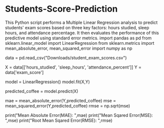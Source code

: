 # Students-Score-Prediction
This Python script performs a Multiple Linear Regression analysis to predict students' exam scores based on three key factors: hours studied, sleep hours, and attendance percentage. It then evaluates the performance of this predictive model using standard error metrics.
import pandas as pd
from sklearn.linear_model import LinearRegression
from sklearn.metrics import mean_absolute_error, mean_squared_error
import numpy as np

data = pd.read_csv("Downloads/student_exam_scores.csv")


X = data[['hours_studied', 'sleep_hours', 'attendance_percent']]
Y = data['exam_score']

model =  LinearRegression()
model.fit(X,Y)

predicted_coffee = model.predict(X)

mae = mean_absolute_error(Y,predicted_coffee)
mse = mean_squared_error(Y,predicted_coffee)
rmse = np.sqrt(mse)

print("Mean Absolute Error(MAE): ",mae)
print("Mean Sqared Error(MSE): ",mse)
print("Root Mean Sqared Error(RMSE): ",rmse)
